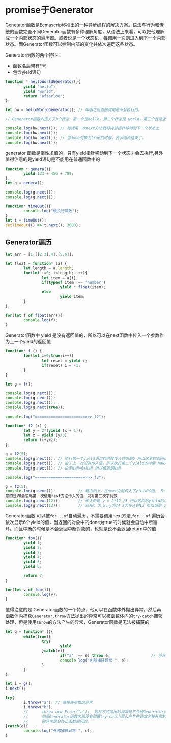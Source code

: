 # promise于Generator

Genetator函数是Ecmascript6推出的一种异步编程的解决方案。语法与行为和传统的函数完全不同Generator函数有多种理解角度，从语法上来看，可以把他理解成一个内部状态的遍历器。或者说是一个状态机，每调用一次则进入到下一个内部状态。而Generator函数可以控制内部的变化并依次遍历这些状态。

Generator函数的两个特征：
* 函数名后带有*号
* 包含yield语句

```javascript
function * helloWorldGenerator(){
        yield "hello";
        yield "world";
        return "afterloe";
};

let hw = helloWorldGenerator(); // 申明之后直接调用是不会执行的。

// Generator函数内定义了3个状态，第一个是hello，第二个状态是 world，第三个就是返回（结束的时候运行）

console.log(hw.next()); // 每调用一次next方法就将内部指针移动到下一个状态上
console.log(hw.next());
console.log(hw.next()); // 当done对象为true的时候，表示循环结束了。
console.log(hw.next());
```

generator 函数是惰性求值的，只有yield指针移动到下一个状态才会去执行,另外值得注意的是yield语句是不能用在普通函数中的

```javascript
function * genera(){
        yield 123 + 456 + 789;
};
let g = genera();

console.log(g.next());
console.log(g.next());

function* timeOut(){
        console.log("缓执行函数");
}
let t = timeOut();
setTimeout(() => t.next(), 3000);
```
## Generator遍历

```javascript
let arr = [1,[[2,3],4],[5,6]];

let float = function* (a) {
        let length = a.length;
        for(let i=0; i<length; i++){
                let item = a[i];
                if(typeof item !== 'number')
                        yield * float(item);
                else
                        yield item;
        }
};

for(let f of float(arr)){
        console.log(f);
}
```

Generator函数中 yield 是没有返回值的，所以可以在next函数中传入一个参数作为上一个yield的返回值

```javascript
function* f () {
        for(let i=0;true;i++){
                let reset = yield i;
                if(reset) i = -1;
        }
}

let g = f();

console.log(g.next());
console.log(g.next());
console.log(g.next());
console.log(g.next(true));

console.log("======================>>> f2");

function* f2 (x) {
        let y = 2*(yield (x + 1));
        let z = yield (y/3);
        return (x+y+z);
};

g = f2(5);
console.log(g.next()); // 执行第一个yield语句的时候传入的值是5 所以这里的返回值是 5+1 所以是6
console.log(g.next()); // 由于上一次没有传入值，所以执行第二个yield的时候 NaN/3 还是 NaN
console.log(g.next()); // 由于NaN+6+NaN 所以值还是NaN

console.log("======================>>> f3");

g = f2(5);
console.log(g.next());          // 理由如上，在next之前传入了yield的值， 5+1 所以为6,注
意的是V8会忽略第一次使用next方法传入的值，只有第二次才有效
console.log(g.next(12));        // 传入的是 y = 2*12 /3 所以这次的yield的值为 8
console.log(g.next(13));        // 已知x 为 5，y为24 z为传入的13 所以值是 24+13+5为 42
```

Generator函数 可以被`for...of`自动遍历，不需要调用next方法,`for...of` 遍历会依次显示6个yield的值，当返回的对象中的done为true的时候就会自动中断循环。而且中断的时候是不会返回中断对象的，也就是说不会返回return中的值

```javascript
function* foo(){
        yield 1;
        yield 2;
        yield 3;
        yield 4;
        yield 5;
        yield 6;

        return 7;
}

for(let v of foo()){
        console.log(v);
}
```

值得注意的是 Generator函数的一个特点，他可以在函数体外抛出异常，然后再函数体内捕获`Generator.throw`方法抛出的异常可以被函数体内的`try-catch`捕获处理，但是使用`throw`的方法产生的异常，Generator函数是无法被捕获的

```javascript
let g = function* (){
        while(true){
                try{
                        yield
                }catch(e){
                        if("a" !== e) throw e;                  // 将异常交由上层遍历的iterator来处理
                        console.log("内部捕获异常 ", e);
                }
        }
};

let i = g();
i.next();

try{
        i.throw("a"); // 直接使用抛出异常
        i.throw("b");
        //      throw new Error("a");  这种方式抛出的异常是不会被Generator函数体内的try-catch捕获的,
        //      如果Generator函数内部没有部署try-catch那么产生的异常会被外部的try-catch处理。没有被处理
        //      的异常是会终止函数遍历的。
}catch(e){
        console.log("外部捕获异常 ", e);
}
```
